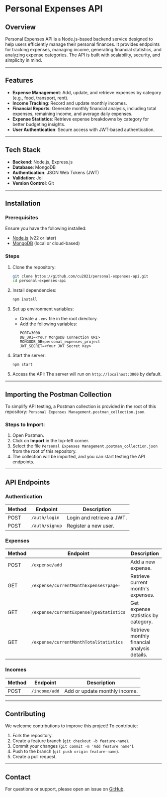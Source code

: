 # Personal Expenses API

## Overview

Personal Expenses API is a Node.js-based backend service designed to help users efficiently manage their personal finances. It provides endpoints for tracking expenses, managing income, generating financial statistics, and analyzing expense categories. The API is built with scalability, security, and simplicity in mind.

---

## Features

- **Expense Management**: Add, update, and retrieve expenses by category (e.g., food, transport, rent).
- **Income Tracking**: Record and update monthly incomes.
- **Financial Reports**: Generate monthly financial analysis, including total expenses, remaining income, and average daily expenses.
- **Expense Statistics**: Retrieve expense breakdowns by category for better budgeting insights.
- **User Authentication**: Secure access with JWT-based authentication.

---

## Tech Stack

- **Backend**: Node.js, Express.js
- **Database**: MongoDB
- **Authentication**: JSON Web Tokens (JWT)
- **Validation**: Joi
- **Version Control**: Git

---

## Installation

### Prerequisites

Ensure you have the following installed:

- [Node.js](https://nodejs.org/) (v22 or later)
- [MongoDB](https://www.mongodb.com/) (local or cloud-based)

### Steps

1. Clone the repository:

   ```bash
   git clone https://github.com/cu2021/personal-expenses-api.git
   cd personal-expenses-api
   ```

2. Install dependencies:

   ```bash
   npm install
   ```

3. Set up environment variables:

   - Create a `.env` file in the root directory.
   - Add the following variables:
     ```env
     PORT=3000
     DB_URI=<Your MongoDB Connection URI>
     MONGODB_DB=personal_expenses_project
     JWT_SECRET=<Your JWT Secret Key>
     ```

4. Start the server:

   ```bash
   npm start
   ```

5. Access the API:
   The server will run on `http://localhost:3000` by default.

---

## Importing the Postman Collection
To simplify API testing, a Postman collection is provided in the root of this repository:
`Personal Expenses Management.postman_collection.json`.

### Steps to Import:
1. Open Postman.
2. Click on **Import** in the top-left corner.
3. Select the file `Personal Expenses Management.postman_collection.json` from the root of this repository.
4. The collection will be imported, and you can start testing the API endpoints.

---

## API Endpoints

### Authentication

| Method | Endpoint             | Description               |
| ------ | -------------------- | ------------------------- |
| POST   | `/auth/login`        | Login and retrieve a JWT. |
| POST   | `/auth/signup`       | Register a new user.      |

### Expenses

| Method | Endpoint                   | Description                         |
| ------ | -------------------------- | ----------------------------------- |
| POST   | `/expense/add`            | Add a new expense.                  |
| GET    | `/expense/currentMonthExpenses?page=`            | Retrieve current month's expenses.  |
| GET    | `/expense/currentExpenseTypeStatistics` | Get expense statistics by category. |
| GET    | `/expense/currentMonthTotalStatistics` | Retrieve monthly financial analysis details. |

### Incomes

| Method | Endpoint       | Description                      |
| ------ | -------------- | -------------------------------- |
| POST   | `/income/add` | Add or update monthly income.    |


---

## Contributing

We welcome contributions to improve this project! To contribute:

1. Fork the repository.
2. Create a feature branch (`git checkout -b feature-name`).
3. Commit your changes (`git commit -m 'Add feature name'`).
4. Push to the branch (`git push origin feature-name`).
5. Create a pull request.

---

## Contact

For questions or support, please open an issue on [GitHub](https://github.com/cu2021/personal-expenses-api/issues).


